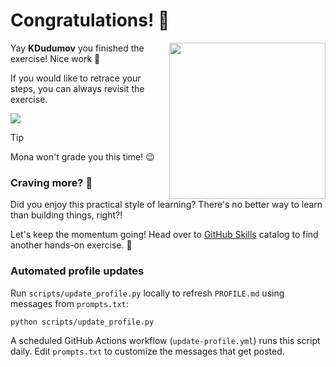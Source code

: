 # Congratulations! :tada:

<img src="https://octodex.github.com/images/welcometocat.png" align="right" height="250px" />

Yay **KDudumov** you finished the exercise! Nice work :tada:

If you would like to retrace your steps, you can always revisit the exercise.

[![](https://img.shields.io/badge/Return%20to%20Exercise-%E2%86%92-1f883d?style=for-the-badge&logo=github&labelColor=197935)](https://github.com/KDudumov/skills-introduction-to-github2/issues/1)

> [!TIP]
> Mona won't grade you this time! 😉


### Craving more? :raising_hand:

Did you enjoy this practical style of learning? There's no better way to learn than building things, right?!

Let's keep the momentum going! Head over to [GitHub Skills](https://skills.github.com) catalog to find another hands-on exercise. :rocket:


### Automated profile updates

Run `scripts/update_profile.py` locally to refresh `PROFILE.md` using messages from `prompts.txt`:

```bash
python scripts/update_profile.py
```

A scheduled GitHub Actions workflow (`update-profile.yml`) runs this script daily. Edit `prompts.txt` to customize the messages that get posted.

